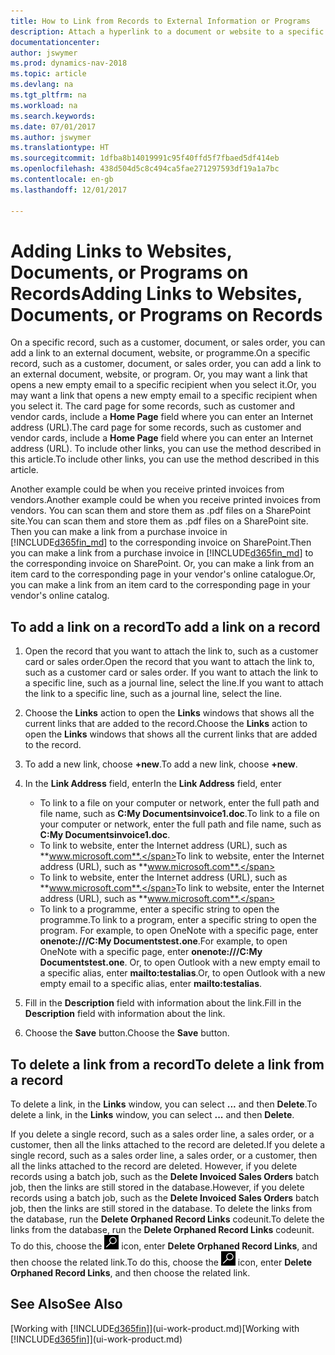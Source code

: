 ```yaml
---
title: How to Link from Records to External Information or Programs
description: Attach a hyperlink to a document or website to a specific record, such as a customer or document.
documentationcenter: 
author: jswymer
ms.prod: dynamics-nav-2018
ms.topic: article
ms.devlang: na
ms.tgt_pltfrm: na
ms.workload: na
ms.search.keywords: 
ms.date: 07/01/2017
ms.author: jswymer
ms.translationtype: HT
ms.sourcegitcommit: 1dfba8b14019991c95f40ffd5f7fbaed5df414eb
ms.openlocfilehash: 438d504d5c8c494ca5fae271297593df19a1a7bc
ms.contentlocale: en-gb
ms.lasthandoff: 12/01/2017

---
```

# <a name="adding-links-to-websites-documents-or-programs-on-records"></a><span data-ttu-id="07c34-103">Adding Links to Websites, Documents, or Programs on Records</span><span class="sxs-lookup"><span data-stu-id="07c34-103">Adding Links to Websites, Documents, or Programs on Records</span></span>
<span data-ttu-id="07c34-104">On a specific record, such as a customer, document, or sales order, you can add a link to an external document, website, or programme.</span><span class="sxs-lookup"><span data-stu-id="07c34-104">On a specific record, such as a customer, document, or sales order, you can add a link to an external document, website, or program.</span></span> <span data-ttu-id="07c34-105">Or, you may want a link that opens a new empty email to a specific recipient when you select it.</span><span class="sxs-lookup"><span data-stu-id="07c34-105">Or, you may want a link that opens a new empty email to a specific recipient when you select it.</span></span> <span data-ttu-id="07c34-106">The card page for some records, such as customer and vendor cards, include a **Home Page** field where you can enter an Internet address (URL).</span><span class="sxs-lookup"><span data-stu-id="07c34-106">The card page for some records, such as customer and vendor cards, include a **Home Page** field where you can enter an Internet address (URL).</span></span> <span data-ttu-id="07c34-107">To include other links, you can use the method described in this article.</span><span class="sxs-lookup"><span data-stu-id="07c34-107">To include other links, you can use the method described in this article.</span></span>

<span data-ttu-id="07c34-108">Another example could be when you receive printed invoices from vendors.</span><span class="sxs-lookup"><span data-stu-id="07c34-108">Another example could be when you receive printed invoices from vendors.</span></span> <span data-ttu-id="07c34-109">You can scan them and store them as .pdf files on a SharePoint site.</span><span class="sxs-lookup"><span data-stu-id="07c34-109">You can scan them and store them as .pdf files on a SharePoint site.</span></span> <span data-ttu-id="07c34-110">Then you can make a link from a purchase invoice in [!INCLUDE[d365fin_md](includes/d365fin_md.md)] to the corresponding invoice on  SharePoint.</span><span class="sxs-lookup"><span data-stu-id="07c34-110">Then you can make a link from a purchase invoice in [!INCLUDE[d365fin_md](includes/d365fin_md.md)] to the corresponding invoice on  SharePoint.</span></span> <span data-ttu-id="07c34-111">Or, you can make a link from an item card to the corresponding page in your vendor's online catalogue.</span><span class="sxs-lookup"><span data-stu-id="07c34-111">Or, you can make a link from an item card to the corresponding page in your vendor's online catalog.</span></span>
  
## <a name="to-add-a-link-on-a-record"></a><span data-ttu-id="07c34-112">To add a link on a record</span><span class="sxs-lookup"><span data-stu-id="07c34-112">To add a link on a record</span></span>   
  
1.  <span data-ttu-id="07c34-113">Open the record that you want to attach the link to, such as a customer card or sales order.</span><span class="sxs-lookup"><span data-stu-id="07c34-113">Open the record that you want to attach the link to, such as a customer card or sales order.</span></span> <span data-ttu-id="07c34-114">If you want to attach the link to a specific line, such as a journal line, select the line.</span><span class="sxs-lookup"><span data-stu-id="07c34-114">If you want to attach the link to a specific line, such as a journal line, select the line.</span></span>  
  
2.  <span data-ttu-id="07c34-115">Choose the **Links** action to open the **Links** windows that shows all the current links that are added to the record.</span><span class="sxs-lookup"><span data-stu-id="07c34-115">Choose the **Links** action to open the **Links** windows that shows all the current links that are added to the record.</span></span>

3. <span data-ttu-id="07c34-116">To add a new link, choose **+new**.</span><span class="sxs-lookup"><span data-stu-id="07c34-116">To add a new link, choose **+new**.</span></span> 
  
4.  <span data-ttu-id="07c34-117">In the **Link Address** field, enter</span><span class="sxs-lookup"><span data-stu-id="07c34-117">In the **Link Address** field, enter</span></span>

    -   <span data-ttu-id="07c34-118">To link to a file on your computer or network, enter the full path and file name, such as  **C:My Documentsinvoice1.doc**.</span><span class="sxs-lookup"><span data-stu-id="07c34-118">To link to a file on your computer or network, enter the full path and file name, such as  **C:My Documentsinvoice1.doc**.</span></span>
    -   <span data-ttu-id="07c34-119">To link to website, enter the Internet address (URL), such as **www.microsoft.com**.</span><span class="sxs-lookup"><span data-stu-id="07c34-119">To link to website, enter the Internet address (URL), such as **www.microsoft.com**.</span></span> 
    -   <span data-ttu-id="07c34-120">To link to website, enter the Internet address (URL), such as **www.microsoft.com**.</span><span class="sxs-lookup"><span data-stu-id="07c34-120">To link to website, enter the Internet address (URL), such as **www.microsoft.com**.</span></span> 
    -   <span data-ttu-id="07c34-121">To link to a programme, enter a specific string to open the programme.</span><span class="sxs-lookup"><span data-stu-id="07c34-121">To link to a program, enter a specific string to open the program.</span></span> <span data-ttu-id="07c34-122">For example, to open OneNote with a specific page, enter **onenote:///C:My Documentstest.one**.</span><span class="sxs-lookup"><span data-stu-id="07c34-122">For example, to open OneNote with a specific page, enter **onenote:///C:My Documentstest.one**.</span></span> <span data-ttu-id="07c34-123">Or, to open Outlook with a new empty email to a specific alias, enter **mailto:testalias**.</span><span class="sxs-lookup"><span data-stu-id="07c34-123">Or, to open Outlook with a new empty email to a specific alias, enter **mailto:testalias**.</span></span>  
  
5.  <span data-ttu-id="07c34-124">Fill in the **Description** field with information about the link.</span><span class="sxs-lookup"><span data-stu-id="07c34-124">Fill in the **Description** field with information about the link.</span></span>  
  
6.  <span data-ttu-id="07c34-125">Choose the **Save** button.</span><span class="sxs-lookup"><span data-stu-id="07c34-125">Choose the **Save** button.</span></span>  
  
## <a name="to-delete-a-link-from-a-record"></a><span data-ttu-id="07c34-126">To delete a link from a record</span><span class="sxs-lookup"><span data-stu-id="07c34-126">To delete a link from a record</span></span>  
  
<span data-ttu-id="07c34-127">To delete a link, in the **Links** window, you can select **...** and then **Delete**.</span><span class="sxs-lookup"><span data-stu-id="07c34-127">To delete a link, in the **Links** window, you can select **...** and then **Delete**.</span></span>

<span data-ttu-id="07c34-128">If you delete a single record, such as a sales order line, a sales order, or a customer, then all the links attached to the record are deleted.</span><span class="sxs-lookup"><span data-stu-id="07c34-128">If you delete a single record, such as a sales order line, a sales order, or a customer, then all the links attached to the record are deleted.</span></span> <span data-ttu-id="07c34-129">However, if you delete records using a batch job, such as the **Delete Invoiced Sales Orders** batch job, then the links are still stored in the database.</span><span class="sxs-lookup"><span data-stu-id="07c34-129">However, if you delete records using a batch job, such as the **Delete Invoiced Sales Orders** batch job, then the links are still stored in the database.</span></span> <span data-ttu-id="07c34-130">To delete the links from the database, run the **Delete Orphaned Record Links** codeunit.</span><span class="sxs-lookup"><span data-stu-id="07c34-130">To delete the links from the database, run the **Delete Orphaned Record Links** codeunit.</span></span> <span data-ttu-id="07c34-131">To do this, choose the ![Search for Page or Report](media/ui-search/search_small.png "Search for Page or Report icon") icon, enter **Delete Orphaned Record Links**, and then choose the related link.</span><span class="sxs-lookup"><span data-stu-id="07c34-131">To do this, choose the ![Search for Page or Report](media/ui-search/search_small.png "Search for Page or Report icon") icon, enter **Delete Orphaned Record Links**, and then choose the related link.</span></span>   
  
<!-- ### To run delete orphaned record links  
  
1.  Choose the ![Search for Page or Report](media/ui-search/search_small.png "Search for Page or Report icon") icon, enter **Data Deletion**, and then choose the related link.  
  
2.  On the **Data Deletion** page, choose **Tasks**, and then choose **Delete Orphaned Record Links**.  -->
  
## <a name="see-also"></a><span data-ttu-id="07c34-132">See Also</span><span class="sxs-lookup"><span data-stu-id="07c34-132">See Also</span></span>  
<span data-ttu-id="07c34-133">[Working with [!INCLUDE[d365fin](includes/d365fin_md.md)]](ui-work-product.md)</span><span class="sxs-lookup"><span data-stu-id="07c34-133">[Working with [!INCLUDE[d365fin](includes/d365fin_md.md)]](ui-work-product.md)</span></span>  
